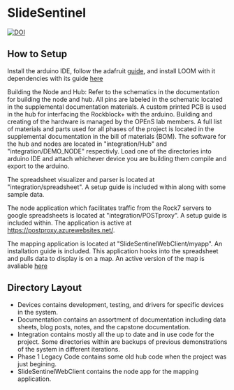 # SlideSentinel
[![DOI](https://zenodo.org/badge/136069337.svg)](https://zenodo.org/badge/latestdoi/136069337)
## How to Setup
Install the arduino IDE, follow the adafruit [guide](https://learn.adafruit.com/adafruit-feather-m0-basic-proto/overview), and install LOOM with it dependencies with its guide [here](https://github.com/OPEnSLab-OSU/InternetOfAg/tree/master/Arduino_and_Loom_Setup)

Building the Node and Hub:
Refer to the schematics in the documentation for building the node and hub. All pins are labeled in the schematic located in the supplemental documentation materials. A custom printed PCB is used in the hub for interfacing the Rockblock+ with the arduino. Building and creating of the hardware is managed by the OPEnS lab members. A full list of materials and parts used for all phases of the project is located in the supplemental documentation in the bill of materials (BOM). The software for the hub and nodes are located in "integration/Hub" and "integration/DEMO_NODE" respectivly. Load one of the directories into arduino IDE and attach whichever device you are building them compile and export to the arduino.

The spreadsheet visualizer and parser is located at "integration/spreadsheet". A setup guide is included within along with some sample data.

The node application which facilitates traffic from the Rock7 servers to google spreadsheets is located at "integration/POSTproxy". A setup guide is included within. The application is active at https://postproxy.azurewebsites.net/. 

The mapping application is located at "SlideSentinelWebClient/myapp". An installation guide is included. This application hooks into the spreadsheet and pulls data to display is on a map. An active version of the map is avaliable [here](http://home.stallkamp.us:8999)

## Directory Layout
- Devices contains development, testing, and drivers for specific devices in the system.
- Documentation contains an assortment of documentation including data sheets, blog posts, notes, and the capstone documentation.
- Integration contains mostly all the up to date and in use code for the project. Some directories within are backups of previous demonstrations of the system in different iterations.
- Phase 1 Legacy Code contains some old hub code when the project was just begining.
- SlideSentinelWebClient contains the node app for the mapping application.
